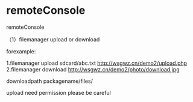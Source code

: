 # remoteConsole
remoteConsole



（1）filemanager upload or download

forexample:

1.filemanager upload sdcard/abc.txt http://wsgwz.cn/demo2/upload.php
</br>
2.filemanager download http://wsgwz.cn/demo2/photo/download.jpg

downloadpath packagename/files/

upload need permission please be careful
